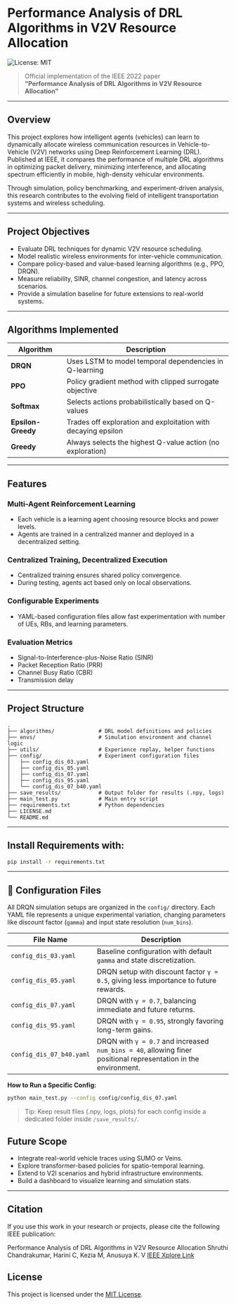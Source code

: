 
# Performance Analysis of DRL Algorithms in V2V Resource Allocation

![License: MIT](https://img.shields.io/badge/License-MIT-yellow.svg)

> Official implementation of the IEEE 2022 paper  
> **"Performance Analysis of DRL Algorithms in V2V Resource Allocation"**

---

## Overview

This project explores how intelligent agents (vehicles) can learn to dynamically allocate wireless communication resources in Vehicle-to-Vehicle (V2V) networks using Deep Reinforcement Learning (DRL). Published at IEEE, it compares the performance of multiple DRL algorithms in optimizing packet delivery, minimizing interference, and allocating spectrum efficiently in mobile, high-density vehicular environments.

Through simulation, policy benchmarking, and experiment-driven analysis, this research contributes to the evolving field of intelligent transportation systems and wireless scheduling.

---

## Project Objectives

- Evaluate DRL techniques for dynamic V2V resource scheduling.
- Model realistic wireless environments for inter-vehicle communication.
- Compare policy-based and value-based learning algorithms (e.g., PPO, DRQN).
- Measure reliability, SINR, channel congestion, and latency across scenarios.
- Provide a simulation baseline for future extensions to real-world systems.

---

## Algorithms Implemented

| Algorithm         | Description                                                                 |
|------------------|-----------------------------------------------------------------------------|
| **DRQN**          | Uses LSTM to model temporal dependencies in Q-learning                     |
| **PPO**           | Policy gradient method with clipped surrogate objective                    |
| **Softmax**       | Selects actions probabilistically based on Q-values                        |
| **Epsilon-Greedy**| Trades off exploration and exploitation with decaying epsilon              |
| **Greedy**        | Always selects the highest Q-value action (no exploration)                 |

---

## Features

### Multi-Agent Reinforcement Learning
- Each vehicle is a learning agent choosing resource blocks and power levels.
- Agents are trained in a centralized manner and deployed in a decentralized setting.

### Centralized Training, Decentralized Execution
- Centralized training ensures shared policy convergence.
- During testing, agents act based only on local observations.

### Configurable Experiments
- YAML-based configuration files allow fast experimentation with number of UEs, RBs, and learning parameters.

### Evaluation Metrics
- Signal-to-Interference-plus-Noise Ratio (SINR)
- Packet Reception Ratio (PRR)
- Channel Busy Ratio (CBR)
- Transmission delay

---

## Project Structure

```
.
├── algorithms/              # DRL model definitions and policies
├── envs/                    # Simulation environment and channel logic
├── utils/                   # Experience replay, helper functions
├── config/                  # Experiment configuration files
│   ├── config_dis_03.yaml
│   ├── config_dis_05.yaml
│   ├── config_dis_07.yaml
│   ├── config_dis_95.yaml
│   └── config_dis_07_b40.yaml
├── save_results/            # Output folder for results (.npy, logs)
├── main_test.py             # Main entry script
├── requirements.txt         # Python dependencies
├── LICENSE.md
└── README.md
```

---

## Install Requirements with:

```bash
pip install -r requirements.txt
```

---

## 🔧 Configuration Files

All DRQN simulation setups are organized in the `config/` directory. Each YAML file represents a unique experimental variation, changing parameters like discount factor (`gamma`) and input state resolution (`num_bins`).

| File Name | Description |
|-----------|-------------|
| `config_dis_03.yaml` | Baseline configuration with default `gamma` and state discretization. |
| `config_dis_05.yaml` | DRQN setup with discount factor `γ = 0.5`, giving less importance to future rewards. |
| `config_dis_07.yaml` | DRQN with `γ = 0.7`, balancing immediate and future returns. |
| `config_dis_95.yaml` | DRQN with `γ = 0.95`, strongly favoring long-term gains. |
| `config_dis_07_b40.yaml` | DRQN with `γ = 0.7` and increased `num_bins = 40`, allowing finer positional representation in the environment. |

**How to Run a Specific Config:**

```bash
python main_test.py --config config/config_dis_07.yaml
```

> Tip: Keep result files (.npy, logs, plots) for each config inside a dedicated folder inside `/save_results/`.



## Future Scope

- Integrate real-world vehicle traces using SUMO or Veins.
- Explore transformer-based policies for spatio-temporal learning.
- Extend to V2I scenarios and hybrid infrastructure environments.
- Build a dashboard to visualize learning and simulation stats.

---

## Citation

If you use this work in your research or projects, please cite the following IEEE publication:

Performance Analysis of DRL Algorithms in V2V Resource Allocation
Shruthi Chandrakumar, Harini C, Kezia M, Anusuya K. V
[IEEE Xplore Link](https://ieeexplore.ieee.org/document/10100573)


## License

This project is licensed under the [MIT License](./LICENSE.md).
